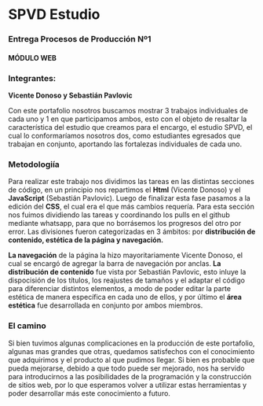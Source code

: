 # SPVD Estudio

### Entrega Procesos de Producción Nº1

#### MÓDULO WEB

### Integrantes:
**Vicente Donoso y Sebastián Pavlovic**

Con este portafolio nosotros buscamos mostrar 3 trabajos individuales de cada uno y 1 en que participamos ambos, esto con el objeto de resaltar la característica del estudio que creamos para el encargo, el estudio SPVD, el cual lo conformaríamos nosotros dos, como estudiantes egresados que trabajan en conjunto, aportando las fortalezas individuales de cada uno.

### Metodologiía
Para realizar este trabajo nos dividimos las tareas en las distintas secciones de código, en un principio nos repartimos el **Html** (Vicente Donoso) y el **JavaScript** (Sebastián Pavlovic). Luego de finalizar esta fase pasamos a la edición del **CSS**, el cual era el que más cambios requería. Para esta sección nos fuimos dividiendo las tareas y coordinando los pulls en el github mediante whatsapp, para que no borrásemos los progresos del otro por error. Las divisiones fueron categorizadas en 3 ámbitos: por **distribución de contenido, estética de la página y navegación.**

**La navegación** de la página la hizo mayoritariamente Vicente Donoso, el cual se encargó de agregar la barra de navegación por anclas. **La distribución de contenido** fue vista por Sebastián Pavlovic, esto inluye la dispocisión de los títulos, los reajustes de tamaños y el adaptar el código para diferenciar distintos elementos, a modo de poder editar la parte estética de manera específica en cada uno de ellos, y por último el **área estética** fue desarrollada en conjunto por ambos miembros.

### El camino
Si bien tuvimos algunas complicaciones en la producción de este portafolio, algunas mas grandes que otras, quedamos satisfechos con el conocimiento que adquirimos y el producto al que pudimos llegar. Si bien es probable que pueda mejorarse, debido a que todo puede ser mejorado, nos ha servido para introducirnos a las posibilidades de la programación y la construcción de sitios web, por lo que esperamos volver a utilizar estas herramientas y poder desarrollar más este conocimiento a futuro.
